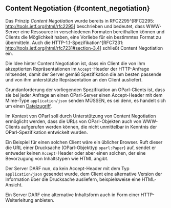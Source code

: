 Content Negotiation  {#content_negotiation}
-------------------

Das Prinzip _Content Negotiation_ wurde bereits in RFC2295^[RFC2295:
<http://tools.ietf.org/html/rfc2295>] beschrieben und bedeutet, dass
WWW-Server eine Ressource in verschiedenen Formaten bereithalten
können und Clients die Möglichkeit haben, eine Vorliebe für ein
bestimmtes Format zu übermitteln. Auch die HTTP-1.1-Spezifikation^[RFC7231: <http://tools.ietf.org/html/rfc7231#section-3.4>] schließt Content
Negotiation ein.

Die Idee hinter Content Negotiation ist, dass ein Client die von ihm
akzeptierten Repräsentationen im `Accept`-Header der HTTP-Anfrage mitsendet,
damit der Server gemäß Spezifikation die am besten passende und von ihm
unterstützte Repräsentation an den Client ausliefert.

Grundanforderung der vorliegenden Spezifikation an OParl-Clients ist,
dass sie bei jeder Anfrage an einen OParl-Server einen Accept-Header
mit dem Mime-Type `application/json` senden MÜSSEN, es sei denn,
es handelt sich um einen [Dateizugriff](#dateizugriff).

Im Kontext von OParl soll durch Unterstützung von Content Negotiation
ermöglicht werden, dass die URLs von OParl-Objekten auch von WWW-Clients
aufgerufen werden können, die nicht unmittelbar in Kenntnis der
OParl-Spezifikation entwickelt wurden.

Ein Beispiel für einen solchen Client wäre ein üblicher Browser. Ruft
dieser die URL einer Drucksache (OParl-Objekttyp `oparl:Paper`) auf, 
sendet er entweder keinen `Accept`-Header oder aber einen solchen,
der eine Bevorzugung von Inhaltstypen wie HTML angibt.

Der Server DARF nun, da kein Accept-Header mit dem Typ `application/json`
gesendet wurde, dem Client eine alternative Version der Information über die
Drucksache ausliefern, beispielsweise eine HTML-Ansicht.

Ein Server DARF eine alternative Inhaltsform auch in Form einer
HTTP-Weiterleitung anbieten.
